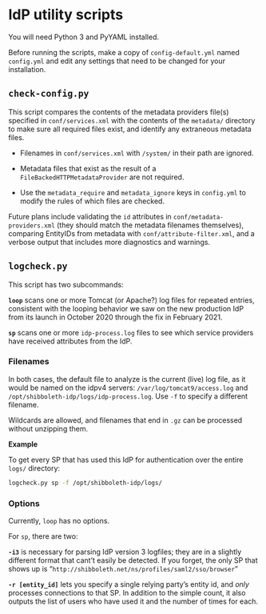 # IdP utility scripts

You will need Python 3 and PyYAML installed.

Before running the scripts, make a copy of `config-default.yml` named `config.yml` and edit any settings that need to be changed for your installation.

## `check-config.py`

This script compares the contents of the metadata providers file(s) specified in `conf/services.xml` with the contents of the `metadata/` directory to make sure all required files exist, and identify any extraneous metadata files.

- Filenames in `conf/services.xml` with `/system/` in their path are ignored.

- Metadata files that exist as the result of a `FileBackedHTTPMetadataProvider` are not required.

- Use the `metadata_require` and `metadata_ignore` keys in `config.yml` to modify the rules of which files are checked.

Future plans include validating the `id` attributes in `conf/metadata-providers.xml` (they should match the metadata filenames themselves), comparing EntityIDs from metadata with `conf/attribute-filter.xml`, and a verbose output that includes more diagnostics and warnings.

## `logcheck.py`

This script has two subcommands:

**`loop`** scans one or more Tomcat (or Apache?) log files for repeated entries, consistent with the looping behavior we saw on the new production IdP from its launch in October 2020 through the fix in February 2021.

**`sp`** scans one or more `idp-process.log` files to see which service providers have received attributes from the IdP.

### Filenames

In both cases, the default file to analyze is the current (live) log file, as it would be named on the idpv4 servers: `/var/log/tomcat9/access.log` and `/opt/shibboleth-idp/logs/idp-process.log`. Use `-f` to specify a different filename.

Wildcards are allowed, and filenames that end in `.gz` can be processed without unzipping them.

**Example**

To get every SP that has used this IdP for authentication over the entire `logs/` directory:
```bash
logcheck.py sp -f /opt/shibboleth-idp/logs/
```

### Options

Currently, `loop` has no options.

For `sp`, there are two:

**`-i3`** is necessary for parsing IdP version 3 logfiles; they are in a slightly different format that cant’t easily be detected. If you forget, the only SP that shows up is “`http://shibboleth.net/ns/profiles/saml2/sso/browser`”

**`-r [entity_id]`** lets you specify a single relying party’s entity id, and _only_ processes connections to that SP. In addition to the simple count, it also outputs the list of users who have used it and the number of times for each.
